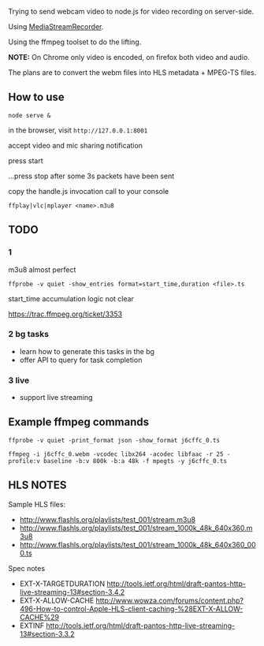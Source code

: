 Trying to send webcam video to node.js for video recording on server-side.

Using [MediaStreamRecorder](https://github.com/streamproc/MediaStreamRecorder).

Using the ffmpeg toolset to do the lifting.

**NOTE:** On Chrome only video is encoded, on firefox both video and audio.

The plans are to convert the webm files into HLS metadata + MPEG-TS files.



## How to use

	node serve &

in the browser, visit `http://127.0.0.1:8001`

accept video and mic sharing notification

press start

...press stop after some 3s packets have been sent

copy the handle.js invocation call to your console
	
	ffplay|vlc|mplayer <name>.m3u8



## TODO

### 1

m3u8 almost perfect

	ffprobe -v quiet -show_entries format=start_time,duration <file>.ts

start_time accumulation logic not clear

https://trac.ffmpeg.org/ticket/3353

### 2 bg tasks

* learn how to generate this tasks in the bg
* offer API to query for task completion

### 3 live 

* support live streaming



## Example ffmpeg commands

	ffprobe -v quiet -print_format json -show_format j6cffc_0.ts

	ffmpeg -i j6cffc_0.webm -vcodec libx264 -acodec libfaac -r 25 -profile:v baseline -b:v 800k -b:a 48k -f mpegts -y j6cffc_0.ts



## HLS NOTES

Sample HLS files:

* http://www.flashls.org/playlists/test_001/stream.m3u8
* http://www.flashls.org/playlists/test_001/stream_1000k_48k_640x360.m3u8
* http://www.flashls.org/playlists/test_001/stream_1000k_48k_640x360_000.ts


Spec notes

* EXT-X-TARGETDURATION http://tools.ietf.org/html/draft-pantos-http-live-streaming-13#section-3.4.2
* EXT-X-ALLOW-CACHE http://www.wowza.com/forums/content.php?496-How-to-control-Apple-HLS-client-caching-%28EXT-X-ALLOW-CACHE%29
* EXTINF http://tools.ietf.org/html/draft-pantos-http-live-streaming-13#section-3.3.2
